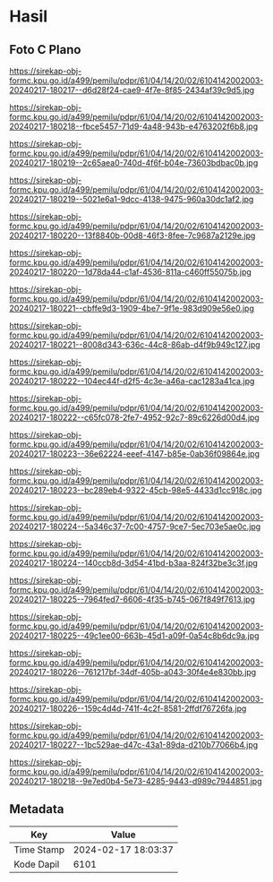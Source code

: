 # Hasil

## Foto C Plano

https://sirekap-obj-formc.kpu.go.id/a499/pemilu/pdpr/61/04/14/20/02/6104142002003-20240217-180217--d6d28f24-cae9-4f7e-8f85-2434af39c9d5.jpg

https://sirekap-obj-formc.kpu.go.id/a499/pemilu/pdpr/61/04/14/20/02/6104142002003-20240217-180218--fbce5457-71d9-4a48-943b-e4763202f6b8.jpg

https://sirekap-obj-formc.kpu.go.id/a499/pemilu/pdpr/61/04/14/20/02/6104142002003-20240217-180219--2c65aea0-740d-4f6f-b04e-73603bdbac0b.jpg

https://sirekap-obj-formc.kpu.go.id/a499/pemilu/pdpr/61/04/14/20/02/6104142002003-20240217-180219--5021e6a1-9dcc-4138-9475-960a30dc1af2.jpg

https://sirekap-obj-formc.kpu.go.id/a499/pemilu/pdpr/61/04/14/20/02/6104142002003-20240217-180220--13f8840b-00d8-46f3-8fee-7c9687a2129e.jpg

https://sirekap-obj-formc.kpu.go.id/a499/pemilu/pdpr/61/04/14/20/02/6104142002003-20240217-180220--1d78da44-c1af-4536-811a-c460ff55075b.jpg

https://sirekap-obj-formc.kpu.go.id/a499/pemilu/pdpr/61/04/14/20/02/6104142002003-20240217-180221--cbffe9d3-1909-4be7-9f1e-983d909e56e0.jpg

https://sirekap-obj-formc.kpu.go.id/a499/pemilu/pdpr/61/04/14/20/02/6104142002003-20240217-180221--8008d343-636c-44c8-86ab-d4f9b949c127.jpg

https://sirekap-obj-formc.kpu.go.id/a499/pemilu/pdpr/61/04/14/20/02/6104142002003-20240217-180222--104ec44f-d2f5-4c3e-a46a-cac1283a41ca.jpg

https://sirekap-obj-formc.kpu.go.id/a499/pemilu/pdpr/61/04/14/20/02/6104142002003-20240217-180222--c65fc078-2fe7-4952-92c7-89c6226d00d4.jpg

https://sirekap-obj-formc.kpu.go.id/a499/pemilu/pdpr/61/04/14/20/02/6104142002003-20240217-180223--36e62224-eeef-4147-b85e-0ab36f09864e.jpg

https://sirekap-obj-formc.kpu.go.id/a499/pemilu/pdpr/61/04/14/20/02/6104142002003-20240217-180223--bc289eb4-9322-45cb-98e5-4433d1cc918c.jpg

https://sirekap-obj-formc.kpu.go.id/a499/pemilu/pdpr/61/04/14/20/02/6104142002003-20240217-180224--5a346c37-7c00-4757-9ce7-5ec703e5ae0c.jpg

https://sirekap-obj-formc.kpu.go.id/a499/pemilu/pdpr/61/04/14/20/02/6104142002003-20240217-180224--140ccb8d-3d54-41bd-b3aa-824f32be3c3f.jpg

https://sirekap-obj-formc.kpu.go.id/a499/pemilu/pdpr/61/04/14/20/02/6104142002003-20240217-180225--7964fed7-6606-4f35-b745-067f849f7613.jpg

https://sirekap-obj-formc.kpu.go.id/a499/pemilu/pdpr/61/04/14/20/02/6104142002003-20240217-180225--49c1ee00-663b-45d1-a09f-0a54c8b6dc9a.jpg

https://sirekap-obj-formc.kpu.go.id/a499/pemilu/pdpr/61/04/14/20/02/6104142002003-20240217-180226--761217bf-34df-405b-a043-30f4e4e830bb.jpg

https://sirekap-obj-formc.kpu.go.id/a499/pemilu/pdpr/61/04/14/20/02/6104142002003-20240217-180226--159c4d4d-741f-4c2f-8581-2ffdf76726fa.jpg

https://sirekap-obj-formc.kpu.go.id/a499/pemilu/pdpr/61/04/14/20/02/6104142002003-20240217-180227--1bc529ae-d47c-43a1-89da-d210b77066b4.jpg

https://sirekap-obj-formc.kpu.go.id/a499/pemilu/pdpr/61/04/14/20/02/6104142002003-20240217-180218--9e7ed0b4-5e73-4285-9443-d989c7944851.jpg


## Metadata

| Key        | Value               |
| ---------- | ------------------- |
| Time Stamp | 2024-02-17 18:03:37 |
| Kode Dapil | 6101                |



